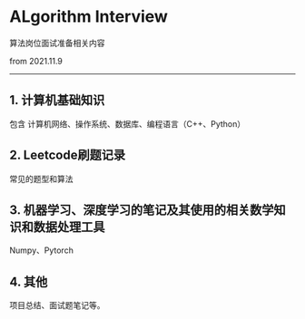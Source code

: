 # ALgorithm Interview

算法岗位面试准备相关内容

from 2021.11.9

---

## 1. 计算机基础知识

包含 计算机网络、操作系统、数据库、编程语言（C++、Python）

## 2. Leetcode刷题记录

常见的题型和算法

## 3. 机器学习、深度学习的笔记及其使用的相关数学知识和数据处理工具

Numpy、Pytorch

## 4. 其他

项目总结、面试题笔记等。

